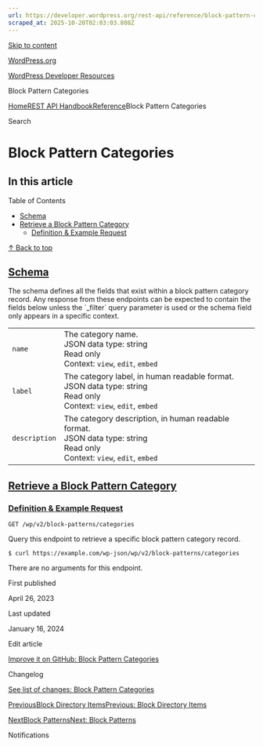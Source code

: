 ```yaml
---
url: https://developer.wordpress.org/rest-api/reference/block-pattern-categories
scraped_at: 2025-10-20T02:03:03.808Z
---
```


[Skip to content](https://developer.wordpress.org/rest-api/reference/block-pattern-categories/#wp--skip-link--target)

[WordPress.org](https://wordpress.org/)

[WordPress Developer Resources](https://developer.wordpress.org/)

Block Pattern Categories


[Home](https://developer.wordpress.org/)[REST API Handbook](https://developer.wordpress.org/rest-api/)[Reference](https://developer.wordpress.org/rest-api/reference/)Block Pattern Categories

Search

# Block Pattern Categories

## In this article

Table of Contents

- [Schema](https://developer.wordpress.org/rest-api/reference/block-pattern-categories/#schema)
- [Retrieve a Block Pattern Category](https://developer.wordpress.org/rest-api/reference/block-pattern-categories/#retrieve-a-block-pattern-category)
  - [Definition & Example Request](https://developer.wordpress.org/rest-api/reference/block-pattern-categories/#definition-example-request)

[↑ Back to top](https://developer.wordpress.org/rest-api/reference/block-pattern-categories/#wp--skip-link--target)

## [Schema](https://developer.wordpress.org/rest-api/reference/block-pattern-categories/\#schema)

The schema defines all the fields that exist within a block pattern category record. Any response from these endpoints can be expected to contain the fields below unless the \`\_filter\` query parameter is used or the schema field only appears in a specific context.

|     |     |
| --- | --- |
| `name` | The category name.<br>JSON data type: string <br>Read only<br>Context: `view`, `edit`, `embed` |
| `label` | The category label, in human readable format.<br>JSON data type: string <br>Read only<br>Context: `view`, `edit`, `embed` |
| `description` | The category description, in human readable format.<br>JSON data type: string <br>Read only<br>Context: `view`, `edit`, `embed` |

## [Retrieve a Block Pattern Category](https://developer.wordpress.org/rest-api/reference/block-pattern-categories/\#retrieve-a-block-pattern-category)

### [Definition & Example Request](https://developer.wordpress.org/rest-api/reference/block-pattern-categories/\#definition-example-request)

`GET /wp/v2/block-patterns/categories`

Query this endpoint to retrieve a specific block pattern category record.

`$ curl https://example.com/wp-json/wp/v2/block-patterns/categories`

There are no arguments for this endpoint.

First published

April 26, 2023

Last updated

January 16, 2024

Edit article

[Improve it on GitHub: Block Pattern Categories](https://github.com/WP-API/docs/edit/master/reference/block-pattern-categories.md)

Changelog

[See list of changes: Block Pattern Categories](https://github.com/WP-API/docs/commits/master/reference/block-pattern-categories.md)

[PreviousBlock Directory ItemsPrevious: Block Directory Items](https://developer.wordpress.org/rest-api/reference/block-directory-items/)

[NextBlock PatternsNext: Block Patterns](https://developer.wordpress.org/rest-api/reference/block-patterns/)

Notifications